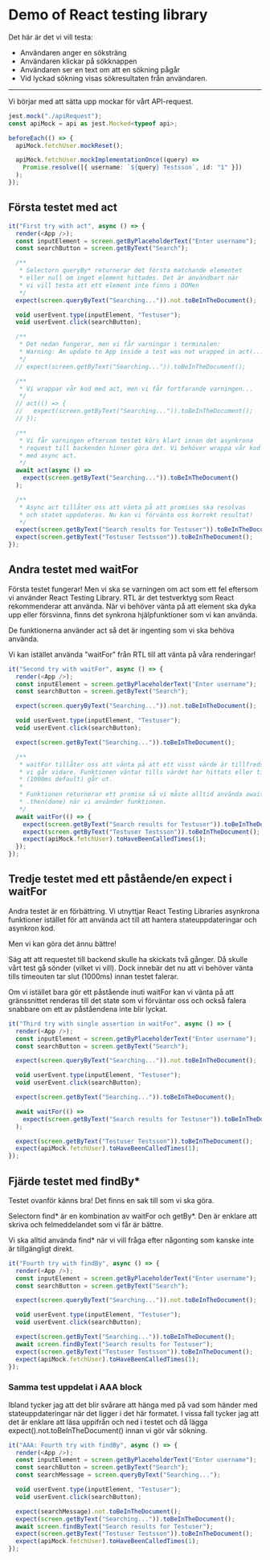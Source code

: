 # Demo of React testing library

Det här är det vi vill testa:

- Användaren anger en söksträng
- Användaren klickar på sökknappen
- Användaren ser en text om att en sökning pågår
- Vid lyckad sökning visas sökresultaten från användaren.

---

Vi börjar med att sätta upp mockar för vårt API-request.

```typescript
jest.mock("./apiRequest");
const apiMock = api as jest.Mocked<typeof api>;

beforeEach(() => {
  apiMock.fetchUser.mockReset();

  apiMock.fetchUser.mockImplementationOnce((query) =>
    Promise.resolve([{ username: `${query} Testsson`, id: "1" }])
  );
});
```

## Första testet med act

```typescript
it("First try with act", async () => {
  render(<App />);
  const inputElement = screen.getByPlaceholderText("Enter username");
  const searchButton = screen.getByText("Search");

  /**
   * Selectorn queryBy* returnerar det första matchande elementet
   * eller null om inget element hittades. Det är användbart när
   * vi vill testa att ett element inte finns i DOMen
   */
  expect(screen.queryByText("Searching...")).not.toBeInTheDocument();

  void userEvent.type(inputElement, "Testuser");
  void userEvent.click(searchButton);

  /**
   * Det nedan fungerar, men vi får varningar i terminalen:
   * Warning: An update to App inside a test was not wrapped in act(...).
   */
  // expect(screen.getByText("Searching...")).toBeInTheDocument();

  /**
   * Vi wrappar vår kod med act, men vi får fortfarande varningen...
   */
  // act(() => {
  //   expect(screen.getByText("Searching...")).toBeInTheDocument();
  // });

  /**
   * Vi får varningen eftersom testet körs klart innan det asynkrona
   * request till backenden hinner göra det. Vi behöver wrappa vår kod
   * med async act.
   */
  await act(async () =>
    expect(screen.getByText("Searching...")).toBeInTheDocument()
  );

  /**
   * Async act tillåter oss att vänta på att promises ska resolvas
   * och statet uppdateras. Nu kan vi förvänta oss korrekt resultat!
   */
  expect(screen.getByText("Search results for Testuser")).toBeInTheDocument();
  expect(screen.getByText("Testuser Testsson")).toBeInTheDocument();
});
```

## Andra testet med waitFor

Första testet fungerar! Men vi ska se varningen om act som ett fel eftersom
vi använder React Testing Library. RTL är det testverktyg som React rekommenderar
att använda. När vi behöver vänta på att element ska dyka upp eller försvinna,
finns det synkrona hjälpfunktioner som vi kan använda.

De funktionerna använder act så det är ingenting som vi ska behöva använda.

Vi kan istället använda "waitFor" från RTL till att vänta på våra renderingar!

```typescript
it("Second try with waitFor", async () => {
  render(<App />);
  const inputElement = screen.getByPlaceholderText("Enter username");
  const searchButton = screen.getByText("Search");

  expect(screen.queryByText("Searching...")).not.toBeInTheDocument();

  void userEvent.type(inputElement, "Testuser");
  void userEvent.click(searchButton);

  expect(screen.getByText("Searching...")).toBeInTheDocument();

  /**
   * waitFor tillåter oss att vänta på att ett visst värde är tillfredsställt innan
   * vi går vidare. Funktionen väntar tills värdet har hittats eller tills att en timeout
   * (1000ms default) går ut.
   *
   * Funktionen returnerar ett promise så vi måste alltid använda await eller
   * .then(done) när vi använder funktionen.
   */
  await waitFor(() => {
    expect(screen.getByText("Search results for Testuser")).toBeInTheDocument();
    expect(screen.getByText("Testuser Testsson")).toBeInTheDocument();
    expect(apiMock.fetchUser).toHaveBeenCalledTimes(1);
  });
});
```

## Tredje testet med ett påstående/en expect i waitFor

Andra testet är en förbättring. Vi utnyttjar React Testing Libraries asynkrona
funktioner istället för att använda act till att hantera stateuppdateringar och
asynkron kod.

Men vi kan göra det ännu bättre!

Säg att att requestet till backend skulle ha skickats två gånger. Då skulle
vårt test gå sönder (vilket vi vill). Dock innebär det nu att vi behöver vänta
tills timeouten tar slut (1000ms) innan testet falerar.

Om vi istället bara gör ett påstående inuti waitFor kan vi vänta på att
gränssnittet renderas till det state som vi förväntar oss och också
falera snabbare om ett av påståendena inte blir lyckat.

```typescript
it("Third try with single assertion in waitFor", async () => {
  render(<App />);
  const inputElement = screen.getByPlaceholderText("Enter username");
  const searchButton = screen.getByText("Search");

  expect(screen.queryByText("Searching...")).not.toBeInTheDocument();

  void userEvent.type(inputElement, "Testuser");
  void userEvent.click(searchButton);

  expect(screen.getByText("Searching...")).toBeInTheDocument();

  await waitFor(() =>
    expect(screen.getByText("Search results for Testuser")).toBeInTheDocument()
  );

  expect(screen.getByText("Testuser Testsson")).toBeInTheDocument();
  expect(apiMock.fetchUser).toHaveBeenCalledTimes(1);
});
```

## Fjärde testet med findBy\*

Testet ovanför känns bra! Det finns en sak till som vi ska göra.

Selectorn find* är en kombination av waitFor och getBy*.
Den är enklare att skriva och felmeddelandet som vi får är bättre.

Vi ska alltid använda find\* när vi vill fråga efter någonting som
kanske inte är tillgängligt direkt.

```typescript
it("Fourth try with findBy", async () => {
  render(<App />);
  const inputElement = screen.getByPlaceholderText("Enter username");
  const searchButton = screen.getByText("Search");

  expect(screen.queryByText("Searching...")).not.toBeInTheDocument();

  void userEvent.type(inputElement, "Testuser");
  void userEvent.click(searchButton);

  expect(screen.getByText("Searching...")).toBeInTheDocument();
  await screen.findByText("Search results for Testuser");
  expect(screen.getByText("Testuser Testsson")).toBeInTheDocument();
  expect(apiMock.fetchUser).toHaveBeenCalledTimes(1);
});
```

### Samma test uppdelat i AAA block

Ibland tycker jag att det blir svårare att hänga med på vad som
händer med stateuppdateringar när det ligger i det här formatet.
I vissa fall tycker jag att det är enklare att läsa uppifrån och
ned i testet och då lägga expect().not.toBeInTheDocument() innan
vi gör vår sökning.

```typescript
it("AAA: Fourth try with findBy", async () => {
  render(<App />);
  const inputElement = screen.getByPlaceholderText("Enter username");
  const searchButton = screen.getByText("Search");
  const searchMessage = screen.queryByText("Searching...");

  void userEvent.type(inputElement, "Testuser");
  void userEvent.click(searchButton);

  expect(searchMessage).not.toBeInTheDocument();
  expect(screen.getByText("Searching...")).toBeInTheDocument();
  await screen.findByText("Search results for Testuser");
  expect(screen.getByText("Testuser Testsson")).toBeInTheDocument();
  expect(apiMock.fetchUser).toHaveBeenCalledTimes(1);
});
```
